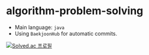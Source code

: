 # algorithm-problem-solving

- Main language: `java`
- Using `BaekjoonHub` for automatic commits.

[![Solved.ac 프로필](http://mazassumnida.wtf/api/v2/generate_badge?boj=celeste7297)](https://solved.ac/celeste7297)
